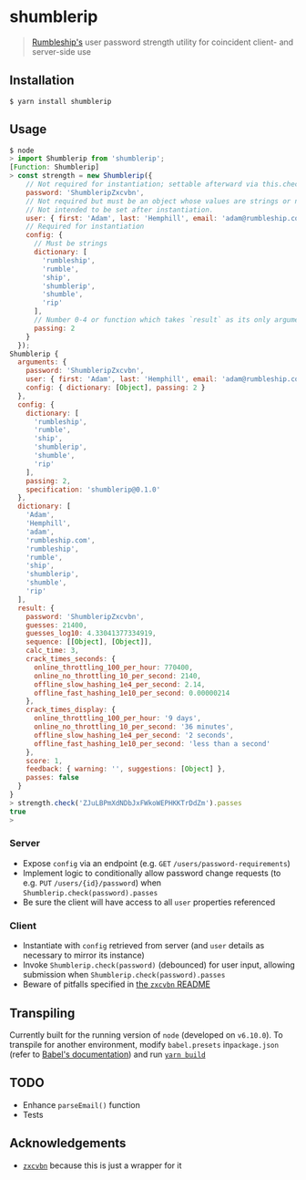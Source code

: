 # shumblerip

> [Rumbleship's](https://rumbleship.com) user password strength utility for coincident client- and server-side use

## Installation

```shell
$ yarn install shumblerip
```

## Usage

```javascript
$ node
> import Shumblerip from 'shumblerip';
[Function: Shumblerip]
> const strength = new Shumblerip({
    // Not required for instantiation; settable afterward via this.check(password)
    password: 'ShumbleripZxcvbn',
    // Not required but must be an object whose values are strings or null.
    // Not intended to be set after instantiation.
    user: { first: 'Adam', last: 'Hemphill', email: 'adam@rumbleship.com' },
    // Required for instantiation
    config: {
      // Must be strings
      dictionary: [
        'rumbleship',
        'rumble',
        'ship',
        'shumblerip',
        'shumble',
        'rip'
      ],
      // Number 0-4 or function which takes `result` as its only argument
      passing: 2
    }
  });
Shumblerip {
  arguments: {
    password: 'ShumbleripZxcvbn',
    user: { first: 'Adam', last: 'Hemphill', email: 'adam@rumbleship.com' },
    config: { dictionary: [Object], passing: 2 }
  },
  config: {
    dictionary: [
      'rumbleship',
      'rumble',
      'ship',
      'shumblerip',
      'shumble',
      'rip'
    ],
    passing: 2,
    specification: 'shumblerip@0.1.0'
  },
  dictionary: [
    'Adam',
    'Hemphill',
    'adam',
    'rumbleship.com',
    'rumbleship',
    'rumble',
    'ship',
    'shumblerip',
    'shumble',
    'rip'
  ],
  result: {
    password: 'ShumbleripZxcvbn',
    guesses: 21400,
    guesses_log10: 4.33041377334919,
    sequence: [[Object], [Object]],
    calc_time: 3,
    crack_times_seconds: {
      online_throttling_100_per_hour: 770400,
      online_no_throttling_10_per_second: 2140,
      offline_slow_hashing_1e4_per_second: 2.14,
      offline_fast_hashing_1e10_per_second: 0.00000214
    },
    crack_times_display: {
      online_throttling_100_per_hour: '9 days',
      online_no_throttling_10_per_second: '36 minutes',
      offline_slow_hashing_1e4_per_second: '2 seconds',
      offline_fast_hashing_1e10_per_second: 'less than a second'
    },
    score: 1,
    feedback: { warning: '', suggestions: [Object] },
    passes: false
  }
}
> strength.check('ZJuLBPmXdNDbJxFWkoWEPHKKTrDdZm').passes
true
>
```

### Server

* Expose `config` via an endpoint (e.g. `GET` `/users/password-requirements`)
* Implement logic to conditionally allow password change requests (to e.g. `PUT` `/users/{id}/password`) when `Shumblerip.check(password).passes`
* Be sure the client will have access to all `user` properties referenced

### Client

* Instantiate with `config` retrieved from server (and `user` details as necessary to mirror its instance)
* Invoke `Shumblerip.check(password)` (debounced) for user input, allowing submission when `Shumblerip.check(password).passes`
* Beware of pitfalls specified in [the `zxcvbn` README](https://github.com/dropbox/zxcvbn/blob/master/README.md)

## Transpiling

Currently built for the running version of `node` (developed on `v6.10.0`). To transpile for another environment, modify `babel.presets` in`package.json` (refer to [Babel's documentation](https://babeljs.io/docs/plugins/preset-env/)) and run [`yarn build`](https://yarnpkg.com/lang/en/docs/package-json/#toc-scripts)

## TODO

* Enhance `parseEmail()` function
* Tests

## Acknowledgements

* [`zxcvbn`](https://github.com/dropbox/zxcvbn`) because this is just a wrapper for it
